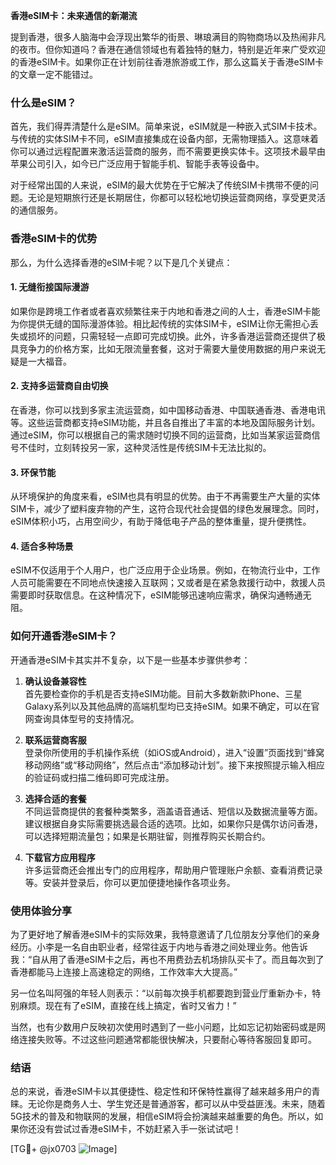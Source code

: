 **香港eSIM卡：未来通信的新潮流**

提到香港，很多人脑海中会浮现出繁华的街景、琳琅满目的购物商场以及热闹非凡的夜市。但你知道吗？香港在通信领域也有着独特的魅力，特别是近年来广受欢迎的香港eSIM卡。如果你正在计划前往香港旅游或工作，那么这篇关于香港eSIM卡的文章一定不能错过。

### 什么是eSIM？

首先，我们得弄清楚什么是eSIM。简单来说，eSIM就是一种嵌入式SIM卡技术。与传统的实体SIM卡不同，eSIM直接集成在设备内部，无需物理插入。这意味着你可以通过远程配置来激活运营商的服务，而不需要更换实体卡。这项技术最早由苹果公司引入，如今已广泛应用于智能手机、智能手表等设备中。

对于经常出国的人来说，eSIM的最大优势在于它解决了传统SIM卡携带不便的问题。无论是短期旅行还是长期居住，你都可以轻松地切换运营商网络，享受更灵活的通信服务。

### 香港eSIM卡的优势

那么，为什么选择香港的eSIM卡呢？以下是几个关键点：

#### 1. **无缝衔接国际漫游**
   如果你是跨境工作者或者喜欢频繁往来于内地和香港之间的人士，香港eSIM卡能为你提供无缝的国际漫游体验。相比起传统的实体SIM卡，eSIM让你无需担心丢失或损坏的问题，只需轻轻一点即可完成切换。此外，许多香港运营商还提供了极具竞争力的价格方案，比如无限流量套餐，这对于需要大量使用数据的用户来说无疑是一大福音。

#### 2. **支持多运营商自由切换**
   在香港，你可以找到多家主流运营商，如中国移动香港、中国联通香港、香港电讯等。这些运营商都支持eSIM功能，并且各自推出了丰富的本地及国际服务计划。通过eSIM，你可以根据自己的需求随时切换不同的运营商，比如当某家运营商信号不佳时，立刻转投另一家，这种灵活性是传统SIM卡无法比拟的。

#### 3. **环保节能**
   从环境保护的角度来看，eSIM也具有明显的优势。由于不再需要生产大量的实体SIM卡，减少了塑料废弃物的产生，这符合现代社会提倡的绿色发展理念。同时，eSIM体积小巧，占用空间少，有助于降低电子产品的整体重量，提升便携性。

#### 4. **适合多种场景**
   eSIM不仅适用于个人用户，也广泛应用于企业场景。例如，在物流行业中，工作人员可能需要在不同地点快速接入互联网；又或者是在紧急救援行动中，救援人员需要即时获取信息。在这种情况下，eSIM能够迅速响应需求，确保沟通畅通无阻。

### 如何开通香港eSIM卡？

开通香港eSIM卡其实并不复杂，以下是一些基本步骤供参考：

1. **确认设备兼容性**  
   首先要检查你的手机是否支持eSIM功能。目前大多数新款iPhone、三星Galaxy系列以及其他品牌的高端机型均已支持eSIM。如果不确定，可以在官网查询具体型号的支持情况。

2. **联系运营商客服**  
   登录你所使用的手机操作系统（如iOS或Android），进入“设置”页面找到“蜂窝移动网络”或“移动网络”，然后点击“添加移动计划”。接下来按照提示输入相应的验证码或扫描二维码即可完成注册。

3. **选择合适的套餐**  
   不同运营商提供的套餐种类繁多，涵盖语音通话、短信以及数据流量等方面。建议根据自身实际需要挑选最合适的选项。比如，如果你只是偶尔访问香港，可以选择短期流量包；如果是长期驻留，则推荐购买长期合约。

4. **下载官方应用程序**  
   许多运营商还会推出专门的应用程序，帮助用户管理账户余额、查看消费记录等。安装并登录后，你可以更加便捷地操作各项业务。

### 使用体验分享

为了更好地了解香港eSIM卡的实际效果，我特意邀请了几位朋友分享他们的亲身经历。小李是一名自由职业者，经常往返于内地与香港之间处理业务。他告诉我：“自从用了香港eSIM卡之后，再也不用费劲去机场排队买卡了。而且每次到了香港都能马上连接上高速稳定的网络，工作效率大大提高。”

另一位名叫阿强的年轻人则表示：“以前每次换手机都要跑到营业厅重新办卡，特别麻烦。现在有了eSIM，直接在线上搞定，省时又省力！”

当然，也有少数用户反映初次使用时遇到了一些小问题，比如忘记初始密码或是网络连接失败等。不过这些问题通常都能很快解决，只要耐心等待客服回复即可。

### 结语

总的来说，香港eSIM卡以其便捷性、稳定性和环保特性赢得了越来越多用户的青睐。无论你是商务人士、学生党还是普通游客，都可以从中受益匪浅。未来，随着5G技术的普及和物联网的发展，相信eSIM将会扮演越来越重要的角色。所以，如果你还没有尝试过香港eSIM卡，不妨赶紧入手一张试试吧！

[TG💪+ @jx0703 ![Image](https://github.com/user-attachments/assets/dbca1d08-cadb-493c-b0ec-ad6f7a83f270)]